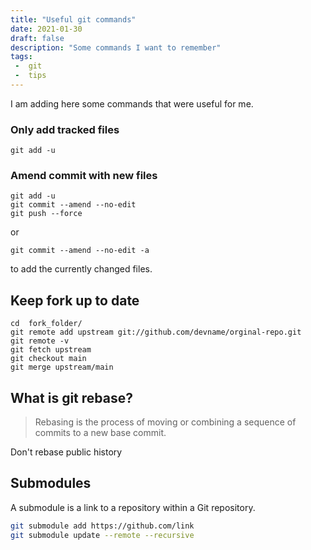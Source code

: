 ```yaml
---
title: "Useful git commands"
date: 2021-01-30 
draft: false 
description: "Some commands I want to remember"
tags: 
 -  git
 -  tips
---
```


 I am adding  here some commands that were useful for me.

### Only add tracked files
```
git add -u
```

### Amend commit with new files

```
git add -u
git commit --amend --no-edit
git push --force
```
or 
```
git commit --amend --no-edit -a
```

to add the currently changed files.

## Keep fork up to date

```
cd  fork_folder/
git remote add upstream git://github.com/devname/orginal-repo.git
git remote -v
git fetch upstream
git checkout main
git merge upstream/main
```
## What is git rebase?

>Rebasing is the process of moving or combining a sequence of commits to a new base commit.

Don't rebase public history 

## Submodules

A submodule is a link to a repository within a Git repository.

```bash
git submodule add https://github.com/link
git submodule update --remote --recursive
```